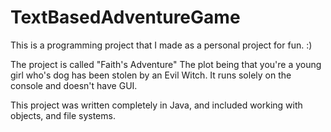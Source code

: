 # TextBasedAdventureGame

This is a programming project that I made as a personal project for fun. :) 

The project is called "Faith's Adventure" 
The plot being that you're a young girl who's dog has been stolen by an Evil Witch. It runs solely on the console and doesn't have GUI. 

This project was written completely in Java, and included working with objects, and file systems.
